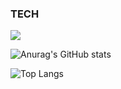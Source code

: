 ### TECH
<img src="https://img.shields.io/badge/react-20232a.svg?style=for-the-badge&logo=react&logoColor=61DAFB" />


![Anurag's GitHub stats](https://github-readme-stats.vercel.app/api?username=INHA-JEONG&show_icons=true&theme=radical)


![Top Langs](https://github-readme-stats.vercel.app/api/top-langs/?username=INHA-JEONG&layout=compact)
